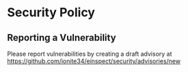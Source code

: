 # Security Policy

## Reporting a Vulnerability

Please report vulnerabilities by creating a draft advisory at https://github.com/ionite34/einspect/security/advisories/new

